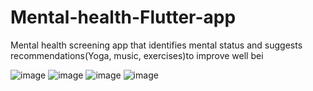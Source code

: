 # Mental-health-Flutter-app
Mental health screening app that identifies mental status and suggests recommendations(Yoga, music, exercises)to improve well bei

![image](https://github.com/user-attachments/assets/4fa8d6b2-e10c-4eb4-83d2-f86c97066d07)  ![image](https://github.com/user-attachments/assets/fc939001-9e66-411f-b88f-f1ec21b10468)  ![image](https://github.com/user-attachments/assets/4f629e37-176b-41dc-935e-0e777546b205)  ![image](https://github.com/user-attachments/assets/51530432-0bcb-4a7c-8ecc-cc45726436d7)












